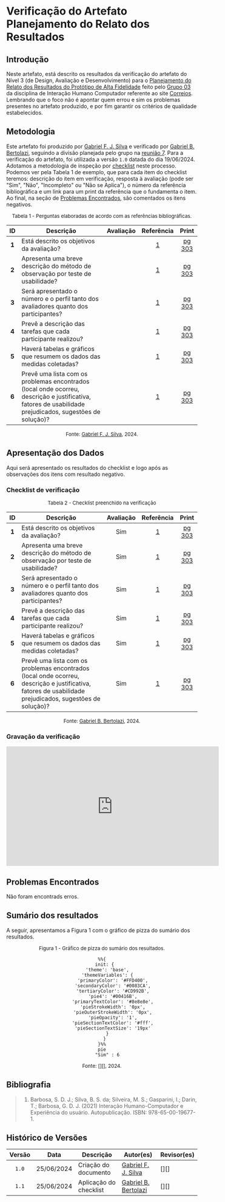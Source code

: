 # Verificação do Artefato Planejamento do Relato dos Resultados

## Introdução

Neste artefato, está descrito os resultados da verificação do artefato do Nível 3 (de Design, Avaliação e Desenvolvimento) para o [Planejamento do Relato dos Resultados do Protótipo de Alta Fidelidade](https://interacao-humano-computador.github.io/2024.1-Correios/design_avaliacao/nivel_3/prototipo_alta_fidelidade/planejamento_do_relato/) feito pelo [Grupo 03](https://interacao-humano-computador.github.io/2024.1-Correios/) da disciplina de Interação Humano Computador referente ao site [Correios](https://www.correios.com.br/). Lembrando que o foco não é apontar quem errou e sim os problemas presentes no artefato produzido, e por fim garantir os critérios de qualidade estabelecidos.

## Metodologia

Este artefato foi produzido por [Gabriel F. J. Silva][GabrielFGH] e verificado por [Gabriel B. Bertolazi][GabrielBGH], seguindo a divisão planejada pelo grupo na [reunião 7](https://interacao-humano-computador.github.io/2024.1-Correios/atas/ata7/). Para a verificação do artefato, foi utilizada a versão `1.0` datada do dia 19/06/2024. Adotamos a metodologia de inspeção por [checklist](#checklist-de-verificacao) neste processo. Podemos ver pela Tabela 1 de exemplo, que para cada item do checklist teremos: descrição do item em verificação, resposta à avaliação (pode ser "Sim", "Não", "Incompleto" ou "Não se Aplica"), o número da referência bibliográfica e um link para um print da referência que o fundamenta o item. Ao final, na seção de [Problemas Encontrados](#problemas-encontrados), são comentados os itens negativos.

<font size="2"><p style="text-align: center">Tabela 1 - Perguntas elaboradas de acordo com as referências bibliográficas.</p></font>

<center>

| ID | Descrição | Avaliação | Referência| Print |
|:--:| --------- | :-------: | :-------: | :---: | 
| **1** | Está descrito os objetivos da avaliação? |  | <a href="#ref1">1</a> | [pg 303][ref-pg-303] |
| **2** | Apresenta uma breve descrição do método de observação por teste de usabilidade? |  | <a href="#ref1">1</a> | [pg 303][ref-pg-303] |
| **3** | Será apresentado o número e o perfil tanto dos avaliadores quanto dos participantes? |  | <a href="#ref1">1</a> | [pg 303][ref-pg-303] |
| **4** | Prevê a descrição das tarefas que cada participante realizou? |  | <a href="#ref1">1</a> | [pg 303][ref-pg-303] |
| **5** | Haverá tabelas e gráficos que resumem os dados das medidas coletadas? |  | <a href="#ref1">1</a> | [pg 303][ref-pg-303] |
| **6** | Prevê uma lista com os problemas encontrados (local onde ocorreu, descrição e justificativa, fatores de usabilidade prejudicados, sugestões de solução)? |  | <a href="#ref1">1</a> | [pg 303][ref-pg-303] |

</center>

<font size="2"><p style="text-align: center">Fonte: [Gabriel F. J. Silva](https://github.com/MMcLovin), 2024.</p></font>

## Apresentação dos Dados

Aqui será apresentado os resultados do checklist e logo após as observações dos itens com resultado negativo.

### Checklist de verificação

<font size="2"><p style="text-align: center">Tabela 2 - Checklist preenchido na verificação</p></font>

<center>

| ID | Descrição | Avaliação | Referência| Print |
|:--:| --------- | :-------: | :-------: | :---: | 
| **1** | Está descrito os objetivos da avaliação? | Sim | <a href="#ref1">1</a> | [pg 303][ref-pg-303] |
| **2** | Apresenta uma breve descrição do método de observação por teste de usabilidade? | Sim | <a href="#ref1">1</a> | [pg 303][ref-pg-303] |
| **3** | Será apresentado o número e o perfil tanto dos avaliadores quanto dos participantes? | Sim | <a href="#ref1">1</a> | [pg 303][ref-pg-303] |
| **4** | Prevê a descrição das tarefas que cada participante realizou? | Sim | <a href="#ref1">1</a> | [pg 303][ref-pg-303] |
| **5** | Haverá tabelas e gráficos que resumem os dados das medidas coletadas? | Sim | <a href="#ref1">1</a> | [pg 303][ref-pg-303] |
| **6** | Prevê uma lista com os problemas encontrados (local onde ocorreu, descrição e justificativa, fatores de usabilidade prejudicados, sugestões de solução)? | Sim | <a href="#ref1">1</a> | [pg 303][ref-pg-303] |

</center>

<font size="2"><p style="text-align: center">Fonte: [Gabriel B. Bertolazi][GabrielBGH], 2024.</p></font>

### Gravação da verificação

<!-- para o iframe do vídeo, bote width = 560 e height = 315 -->

<center>

<iframe width="560" height="315" src="https://www.youtube.com/embed/kwW52CrHRy0?si=RQXnut4G3713LF8L" title="YouTube video player" frameborder="0" allow="accelerometer; autoplay; clipboard-write; encrypted-media; gyroscope; picture-in-picture; web-share" referrerpolicy="strict-origin-when-cross-origin" allowfullscreen></iframe>

</center>

## Problemas Encontrados

<!--- Aqui será apresentado todos os problemas identificados durante o processo de verificação do artefato de link do artefato. --->

Não foram encontrads erros.

## Sumário dos resultados

<!-- Conte as quantidade de ocorrencias e coloque no Grafico a quantidade em cada tipo de avaliação (se não ouver incidencia de um tipo como "não se aplica", apague a linha do mesmo)-->
A seguir, apresentamos a Figura 1 com o gráfico de pizza do sumário dos resultados.

<font size="2"><p style="text-align: center">Figura 1 - Gráfico de pizza do sumário dos resultados.</p></font>

<center>

``` mermaid
%%{
  init: {
    'theme': 'base',
    'themeVariables': {
        'primaryColor': '#FFD400',
        'secondaryColor': '#0083CA',
        'tertiaryColor': '#CD992B',
        'pie4': '#00416B',
        'primaryTextColor': '#8e8e8e',
        'pieStrokeWidth': '0px',
        'pieOuterStrokeWidth': '0px',
        'pieOpacity': '1',
        'pieSectionTextColor': '#fff',
        'pieSectionTextSize': '19px'
    }
  }
}%%
pie
    "Sim" : 6
```

</center>

<font size="2"><p style="text-align: center">Fonte: [][], 2024.</p></font>

## Bibliografia

> 1. <a id="ref1"> </a>Barbosa, S. D. J.; Silva, B. S. da; Silveira, M. S.; Gasparini, I.; Darin, T.; Barbosa, G. D. J. (2021) Interação Humano-Computador e Experiência do usuário. Autopublicação. ISBN: 978-65-00-19677-1. 

## Histórico de Versões

| Versão | Data | Descrição | Autor(es) | Revisor(es) |
| :----: | :--: | --------- | ----------- | ------ |
| `1.0`  | 25/06/2024 | Criação do documento | [Gabriel F. J. Silva](https://github.com/MMcLovin) | [][] |
| `1.1`  | 25/06/2024 | Aplicação do checklist | [Gabriel B. Bertolazi][GabrielBGH] | [][] |

[ref-pg-303]: ../../../../assets/prints_verificacao/gabrielf/(Protótipo%20de%20Alta%20Fidelidade)%20Planejamento%20do%20Relato%20ref%20-%20pg%20303.jpeg
[ClaudioGH]: https://github.com/claudiohsc
[EliasGH]: https://github.com/EliasOliver21
[GabrielBGH]: https://github.com/Bertolazi
[GabrielFGH]: https://github.com/MMcLovin
[PabloGH]: https://github.com/pabloheika
[RicardoGH]: https://www.github.com/avmricardoz